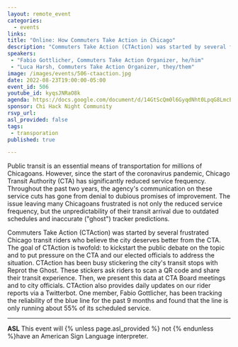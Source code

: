 ```yaml
---
layout: remote_event
categories:
  - events
links: 
title: "Online: How Commuters Take Action in Chicago"
description: "Commuters Take Action (CTAction) was started by several frustrated Chicago transit riders who believe the city deserves better from the CTA. The goal of CTAction is twofold: to kickstart the public debate on the topic and to put pressure on the CTA and our elected officials to address the situation. CTAction has been busy stickering the city's transit stops with Reprot the Ghost. These stickers ask riders to scan a QR code and share their transit experience. Then, we present this data at CTA Board meetings and to city officials. CTAction also provides daily updates on our rider reports via a Twitterbot."
speakers:
 - "Fabio Gottlicher, Commuters Take Action Organizer, he/him"
 - "Luca Harsh, Commuters Take Action Organizer, they/them"
image: /images/events/506-ctaaction.jpg
date: 2022-08-23T19:00:00-05:00
event_id: 506
youtube_id: kyqsJNRaO8k
agenda: https://docs.google.com/document/d/14GtScQm0l6GyqdNht0LpqG8LmcEF7i3COjNJ06PaTj8/edit#
sponsor: Chi Hack Night Community
rsvp_url: 
asl_provided: false
tags: 
 - transporation
published: true

---
```


Public transit is an essential means of transportation for millions of Chicagoans. However, since the start of the coronavirus pandemic, Chicago Transit Authority (CTA) has significantly reduced service frequency. Throughout the past two years, the agency's communication on these service cuts has gone from denial to dubious promises of improvement. The issue leaving many Chicagoans frustrated is not only the reduced service frequency, but the unpredictability of their transit arrival due to outdated schedules and inaccurate ("ghost") tracker predictions.

Commuters Take Action (CTAction) was started by several frustrated Chicago transit riders who believe the city deserves better from the CTA. The goal of CTAction is twofold: to kickstart the public debate on the topic and to put pressure on the CTA and our elected officials to address the situation. CTAction has been busy stickering the city's transit stops with Reprot the Ghost. These stickers ask riders to scan a QR code and share their transit experience. Then, we present this data at CTA Board meetings and to city officials. CTAction also provides daily updates on our rider reports via a Twitterbot. One member, Fabio Gottlicher, has been tracking the reliability of the blue line for the past 9 months and found that the line is only running about 55% of its scheduled service.

---

**ASL** This event will {% unless page.asl_provided %} not {% endunless %}have an American Sign Language interpreter.

